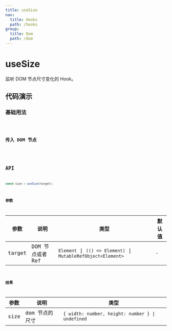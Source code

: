 ```yaml
---
title: useSize
nav:
  title: Hooks
  path: /hooks
group:
  title: Dom
  path: /dom
---
```


# useSize

<Tag lang="zh-CN" tags="ssr"></Tag>

监听 DOM 节点尺寸变化的 Hook。

## 代码演示

### 基础用法

<code src="./demo/demo1.tsx" />

### 传入 DOM 节点

<code src="./demo/demo2.tsx" />

## API

```typescript
const size = useSize(target);
```

### 参数

| 参数    | 说明                                         | 类型                   | 默认值 |
|---------|----------------------------------------------|------------------------|--------|
| target | DOM 节点或者 Ref  | `Element` \| `(() => Element)` \| `MutableRefObject<Element>` | -      |

### 结果

| 参数     | 说明                                     | 类型       |
|----------|------------------------------------------|------------|
| size  | dom 节点的尺寸                         | `{ width: number, height: number } \| undefined`    |
